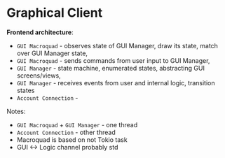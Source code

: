 # Graphical Client


**Frontend architecture**:
- `GUI Macroquad` - observes state of GUI Manager, draw its state, match over GUI Manager state,
- `GUI Macroquad` - sends commands from user input to GUI Manager,
- `GUI Manager` - state machine, enumerated states, abstracting GUI screens/views,
- `GUI Manager` - receives events from user and internal logic, transition states
- `Account Connection` - 

Notes:
- `GUI Macroquad` + `GUI Manager` - one thread
- `Account Connection` - other thread
- Macroquad is based on not Tokio task
- GUI <-> Logic channel probably std
